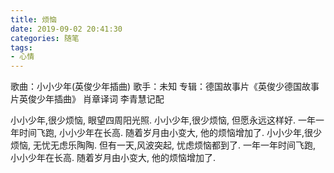 ```yaml
---
title: 烦恼
date: 2019-09-02 20:41:30
categories: 随笔
tags: 
- 心情
---
```


歌曲：小小少年(英俊少年插曲)
歌手：未知 专辑：德国故事片《英俊少德国故事片英俊少年插曲》
肖章译词
李青慧记配

小小少年,很少烦恼,
眼望四周阳光照.
小小少年,很少烦恼,
但愿永远这样好.
一年一年时间飞跑,
小小少年在长高.
随着岁月由小变大,
他的烦恼增加了.
小小少年,很少烦恼,
无忧无虑乐陶陶.
但有一天,风波突起,
忧虑烦恼都到了.
一年一年时间飞跑,
小小少年在长高.
随着岁月由小变大,
他的烦恼增加了.